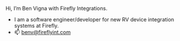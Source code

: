 Hi, I’m Ben Vigna with Firefly Integrations.
- I am a software engineer/developer for new RV device integration systems at Firefly.
- 📫 benv@fireflyint.com

